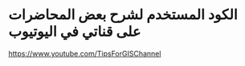 
# الكود المستخدم لشرح بعض المحاضرات على قناتي في اليوتيوب  

https://www.youtube.com/TipsForGISChannel
